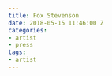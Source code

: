 ```yaml
---
title: Fox Stevenson
date: 2018-05-15 11:46:00 Z
categories:
- artist
- press
tags:
- artist
---
```


